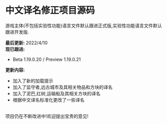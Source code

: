 # 中文译名修正项目源码

游戏主体(不包括实验性功能)语言文件默认跟进正式版,实验性功能语言文件默认跟进开发版.

<b>最后更新: </b>2022/4/10<br>
<b>现已跟进:</b>
- Beta 1.19.0.20 / Preview 1.19.0.21

<b>更新内容:</b>
- 加入了新的加载提示
- 加入了监守者,远古城市及其相关物品和方块的译名
- 加入了泥巴,红树,运输船及其相关方块的译名
- 根据中文译名标准化更改了一些译名
<br>
项目仍在不断改进中!欢迎提出宝贵的意见!
